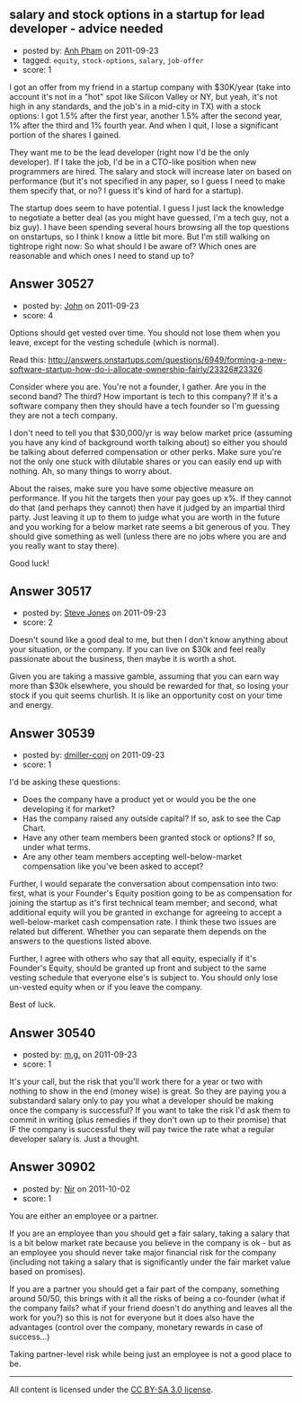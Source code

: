 ## salary and stock options in a startup for lead developer - advice needed

- posted by: [Anh Pham](https://stackexchange.com/users/-1/13480-anh-pham) on 2011-09-23
- tagged: `equity`, `stock-options`, `salary`, `job-offer`
- score: 1

I got an offer from my friend in a startup company with $30K/year (take into account it's not in a "hot" spot like Silicon Valley or NY, but yeah, it's not high in any standards, and the job's in a mid-city in TX) with a stock options: I got 1.5% after the first year, another 1.5% after the second year, 1% after the third and 1% fourth year. And when I quit, I lose a significant portion of the shares I gained.

They want me to be the lead developer (right now I'd be the only developer). If I take the job, I'd be in a CTO-like position when new programmers are hired. The salary and stock will increase later on based on performance (but it's not specified in any paper, so I guess I need to make them specify that, or no? I guess it's kind of hard for a startup).

The startup does seem to have potential. I guess I just lack the knowledge to negotiate a better deal (as you might have guessed, I'm a tech guy, not a biz guy). I have been spending several hours browsing all the top questions on onstartups, so I think I know a little bit more. But I'm still walking on tightrope right now: So what should I be aware of? Which ones are reasonable and which ones I need to stand up to?


## Answer 30527

- posted by: [John](https://stackexchange.com/users/-1/13157-john) on 2011-09-23
- score: 4

Options should get vested over time. You should not lose them when you leave, except for the vesting schedule (which is normal).

Read this: http://answers.onstartups.com/questions/6949/forming-a-new-software-startup-how-do-i-allocate-ownership-fairly/23326#23326

Consider where you are. You're not a founder, I gather. Are you in the second band? The third? How important is tech to this company? If it's a software company then they should have a tech founder so I'm guessing they are not a tech company.

I don't need to tell you that $30,000/yr is way below market price (assuming you have any kind of background worth talking about) so either you should be talking about deferred compensation or other perks. Make sure you're not the only one stuck with dilutable shares or you can easily end up with nothing. Ah, so many things to worry about.

About the raises, make sure you have some objective measure on performance. If you hit the targets then your pay goes up x%. If they cannot do that (and perhaps they cannot) then have it judged by an impartial third party. Just leaving it up to them to judge what you are worth in the future and you working for a below market rate seems a bit generous of you. They should give something as well (unless there are no jobs where you are and you really want to stay there).

Good luck!


## Answer 30517

- posted by: [Steve Jones](https://stackexchange.com/users/-1/12985-steve-jones) on 2011-09-23
- score: 2

Doesn't sound like a good deal to me, but then I don't know anything about your situation, or the company. If you can live on $30k and feel really passionate about the business, then maybe it is worth a shot.

Given you are taking a massive gamble, assuming that you can earn way more than $30k elsewhere, you should be rewarded for that, so losing your stock if you quit seems churlish. It is like an opportunity cost on your time and energy.


## Answer 30539

- posted by: [dmiller-conj](https://stackexchange.com/users/-1/13285-dmiller-conj) on 2011-09-23
- score: 1

I'd be asking these questions:

- Does the company have a product yet or would you be the one developing it for market?
- Has the company raised any outside capital?  If so, ask to see the Cap Chart.
- Have any other team members been granted stock or options?  If so, under what terms.
- Are any other team members accepting well-below-market compensation like you've been asked to accept?

Further, I would separate the conversation about compensation into two:  first, what is your Founder's Equity position going to be as compensation for joining the startup as it's first technical team member; and second, what additional equity will you be granted in exchange for agreeing to accept a well-below-market cash compensation rate.  I think these two issues are related but different.  Whether you can separate them depends on the answers to the questions listed above.

Further, I agree with others who say that all equity, especially if it's Founder's Equity, should be granted up front and subject to the same vesting schedule that everyone else's is subject to.  You should only lose un-vested equity when or if you leave the company. 

Best of luck. 


## Answer 30540

- posted by: [m.g.](https://stackexchange.com/users/-1/13282-m-g) on 2011-09-23
- score: 1

It's your call, but the risk that you'll work there for a year or two with nothing to show in the end (money wise) is great. So they are paying you a substandard salary only to pay you what a developer should be making once the company is successful? If you want to take the risk I'd ask them to commit in writing (plus remedies if they don't own up to their promise) that IF the company is successful they will pay twice the rate what a regular developer salary is. Just a thought. 


## Answer 30902

- posted by: [Nir](https://stackexchange.com/users/-1/4237-nir) on 2011-10-02
- score: 1

You are either an employee or a partner.

If you are an employee than you should get a fair salary, taking a salary that is a bit below market rate because you believe in the company is ok - but as an employee you should never take major financial risk for the company (including not taking a salary that is significantly under the fair market value based on promises).

If you are a partner you should get a fair part of the company, something around 50/50, this brings with it all the risks of being a co-founder (what if the company fails? what if your friend doesn't do anything and leaves all the work for you?) so this is not for everyone but it does also have the advantages (control over the company, monetary rewards in case of success...)

Taking partner-level risk while being just an employee is not a good place to be.




---

All content is licensed under the [CC BY-SA 3.0 license](https://creativecommons.org/licenses/by-sa/3.0/).
